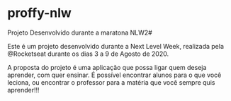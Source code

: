 # proffy-nlw
Projeto Desenvolvido durante a maratona NLW2#

Este é um projeto desenvolvido durante a Next Level Week, realizada pela @Rocketseat durante os dias 3 a 9 de Agosto de 2020.

A proposta do projeto é uma aplicação que possa ligar quem deseja aprender, com quer ensinar. É possível encontrar alunos para o que você leciona, ou encontrar o professor para a matéria que você sempre quis aprender!!!
